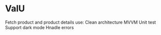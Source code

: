 # ValU
Fetch product and product details
use: 
Clean architecture 
MVVM
Unit test
Support dark mode
Hnadle errors
